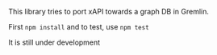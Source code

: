 This library tries to port xAPI towards a graph DB in Gremlin.

First `npm install` and to test, use `npm test`

It is still under development
